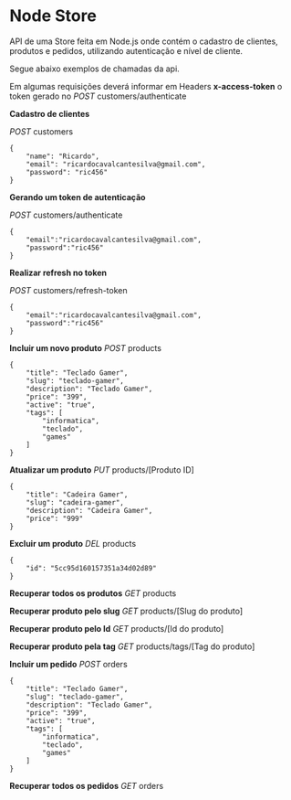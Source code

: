 # Node Store

API de uma Store feita em Node.js onde contém o cadastro de clientes, produtos e pedidos, utilizando autenticação e nível de cliente.

Segue abaixo exemplos de chamadas da api.

Em algumas requisições deverá informar em Headers **x-access-token** o token gerado no *POST* customers/authenticate


**Cadastro de clientes**

*POST* customers

    {
        "name": "Ricardo",
        "email": "ricardocavalcantesilva@gmail.com",
        "password": "ric456"
    }

**Gerando um token de autenticação**

*POST* customers/authenticate

    {
    	"email":"ricardocavalcantesilva@gmail.com",
    	"password":"ric456"
    }

**Realizar refresh no token**

*POST* customers/refresh-token

    {
    	"email":"ricardocavalcantesilva@gmail.com",
    	"password":"ric456"
    }

**Incluir um novo produto**
*POST* products

    {
        "title": "Teclado Gamer",
        "slug": "teclado-gamer",
        "description": "Teclado Gamer",
        "price": "399",
        "active": "true",
        "tags": [
            "informatica",
            "teclado",
            "games"
        ]
    }

**Atualizar um produto**
*PUT* products/[Produto ID]

    {
        "title": "Cadeira Gamer",
        "slug": "cadeira-gamer",
        "description": "Cadeira Gamer",
        "price": "999"
    }

**Excluir um produto**
*DEL* products

    {
    	"id": "5cc95d160157351a34d02d89"
    }


**Recuperar todos os produtos**
*GET* products

**Recuperar produto pelo slug**
*GET* products/[Slug do produto]

**Recuperar produto pelo Id**
*GET* products/[Id do produto]

**Recuperar produto pela tag**
*GET* products/tags/[Tag do produto]

**Incluir um pedido**
*POST* orders

    {
        "title": "Teclado Gamer",
        "slug": "teclado-gamer",
        "description": "Teclado Gamer",
        "price": "399",
        "active": "true",
        "tags": [
            "informatica",
            "teclado",
            "games"
        ]
    }

**Recuperar todos os pedidos**
*GET* orders
